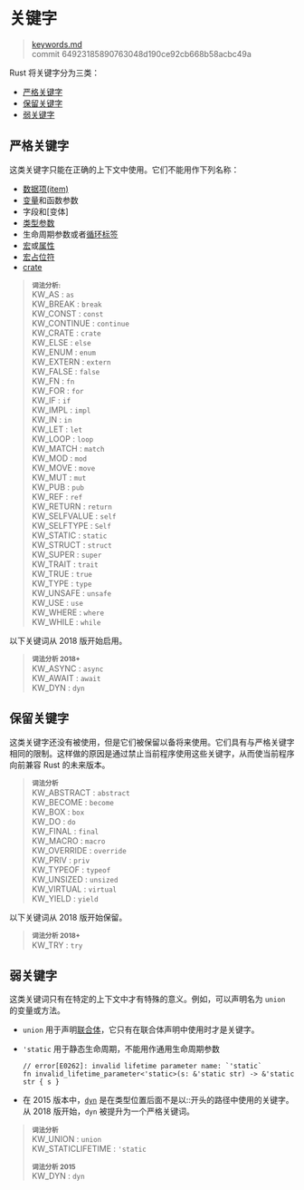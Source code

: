 # 关键字

>[keywords.md](https://github.com/rust-lang/reference/blob/master/src/keywords.md)\
>commit 64923185890763048d190ce92cb668b58acbc49a

Rust 将关键字分为三类：

  - [严格关键字](#严格关键字)
  - [保留关键字](#保留关键字)
  - [弱关键字](#弱关键字)

## 严格关键字

这类关键字只能在正确的上下文中使用。它们不能用作下列名称：

* [数据项(item)]
* [变量]和函数参数
* 字段和[变体]
* [类型参数]
* 生命周期参数或者[循环标签]
* [宏]或[属性]
* [宏占位符]
* [crate]

> **<sup>词法分析:<sup>**\
> KW_AS             : `as`\
> KW_BREAK          : `break`\
> KW_CONST          : `const`\
> KW_CONTINUE       : `continue`\
> KW_CRATE          : `crate`\
> KW_ELSE           : `else`\
> KW_ENUM           : `enum`\
> KW_EXTERN         : `extern`\
> KW_FALSE          : `false`\
> KW_FN             : `fn`\
> KW_FOR            : `for`\
> KW_IF             : `if`\
> KW_IMPL           : `impl`\
> KW_IN             : `in`\
> KW_LET            : `let`\
> KW_LOOP           : `loop`\
> KW_MATCH          : `match`\
> KW_MOD            : `mod`\
> KW_MOVE           : `move`\
> KW_MUT            : `mut`\
> KW_PUB            : `pub`\
> KW_REF            : `ref`\
> KW_RETURN         : `return`\
> KW_SELFVALUE      : `self`\
> KW_SELFTYPE       : `Self`\
> KW_STATIC         : `static`\
> KW_STRUCT         : `struct`\
> KW_SUPER          : `super`\
> KW_TRAIT          : `trait`\
> KW_TRUE           : `true`\
> KW_TYPE           : `type`\
> KW_UNSAFE         : `unsafe`\
> KW_USE            : `use`\
> KW_WHERE          : `where`\
> KW_WHILE          : `while`

以下关键词从 2018 版开始启用。

> **<sup>词法分析 2018+</sup>**\
> KW_ASYNC          : `async`\
> KW_AWAIT          : `await`\
> KW_DYN            : `dyn`

## 保留关键字

这类关键字还没有被使用，但是它们被保留以备将来使用。它们具有与严格关键字相同的限制。这样做的原因是通过禁止当前程序使用这些关键字，从而使当前程序向前兼容 Rust 的未来版本。

> **<sup>词法分析</sup>**\
> KW_ABSTRACT       : `abstract`\
> KW_BECOME         : `become`\
> KW_BOX            : `box`\
> KW_DO             : `do`\
> KW_FINAL          : `final`\
> KW_MACRO          : `macro`\
> KW_OVERRIDE       : `override`\
> KW_PRIV           : `priv`\
> KW_TYPEOF         : `typeof`\
> KW_UNSIZED        : `unsized`\
> KW_VIRTUAL        : `virtual`\
> KW_YIELD          : `yield`

以下关键词从 2018 版开始保留。

> **<sup>词法分析 2018+</sup>**\
> KW_TRY   : `try`

## 弱关键字

这类关键词只有在特定的上下文中才有特殊的意义。例如，可以声明名为 `union` 的变量或方法。

* `union` 用于声明[联合体]，它只有在联合体声明中使用时才是关键字。
* `'static` 用于静态生命周期，不能用作通用生命周期参数

  ```compile_fail
  // error[E0262]: invalid lifetime parameter name: `'static`
  fn invalid_lifetime_parameter<'static>(s: &'static str) -> &'static str { s }
  ```
* 在 2015 版本中，[`dyn`] 是在类型位置后面不是以::开头的路径中使用的关键字。从 2018 版开始，`dyn` 被提升为一个严格关键词。

> **<sup>词法分析</sup>**\
> KW_UNION          : `union`\
> KW_STATICLIFETIME : `'static`
>
> **<sup>词法分析 2015</sup>**\
> KW_DYN            : `dyn`

[数据项(item)]: items.md
[变量]: variables.md
[类型参数]: types/parameters.md
[循环标签]: expressions/loop-expr.md#loop-labels
[宏]: macros.md
[属性]: attributes.md
[宏占位符]: macros-by-example.md
[crate]: crates-and-source-files.md
[联合体]: items/unions.md
[枚举变体]: items/enumerations.md
[`dyn`]: types/trait-object.md